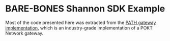 # BARE-BONES Shannon SDK Example

Most of the code presented here was extracted from the [PATH gateway implementation](https://github.com/buildwithgrove/path/), which is an industry-grade implementation of a POKT Network gateway.